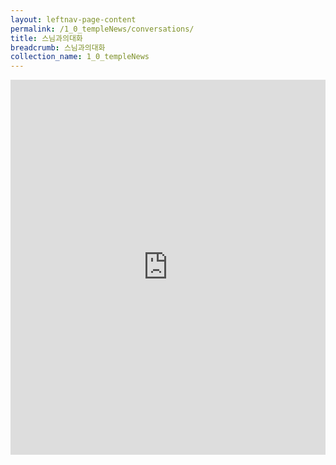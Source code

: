 ```yaml
---
layout: leftnav-page-content
permalink: /1_0_templeNews/conversations/
title: 스님과의대화
breadcrumb: 스님과의대화
collection_name: 1_0_templeNews
---
```



<iframe width="100%"
        height="600"
        src="https://m.cafe.naver.com/ca-fe/web/cafes/29963936/menus/25"
        frameborder="0"
        allow="autoplay; encrypted-media"
        allowfullscreen></iframe>

<!--
<iframe width="100%"
        height="600"
        src="https://m.cafe.naver.com/ca-fe/web/cafes/29963936/menus/9"
        frameborder="0"
        allow="autoplay; encrypted-media"
        allowfullscreen></iframe>
-->
